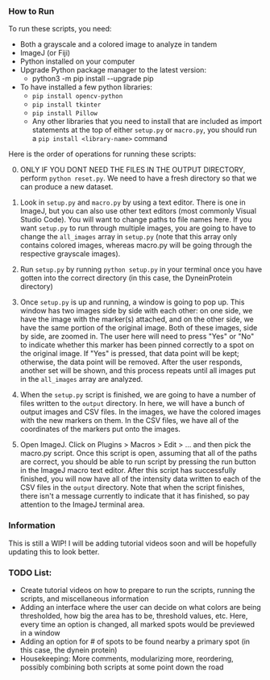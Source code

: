 ### How to Run
To run these scripts, you need:
- Both a grayscale and a colored image to analyze in tandem
- ImageJ (or Fiji)
- Python installed on your computer
- Upgrade Python package manager to the latest version:
    - python3 -m pip install --upgrade pip
- To have installed a few python libraries:
    - `pip install opencv-python`
    - `pip install tkinter`
    - `pip install Pillow`
    - Any other libraries that you need to install that are included as import statements at the top of either `setup.py` or `macro.py`, you should run a `pip install <library-name>` command

Here is the order of operations for running these scripts:

0. ONLY IF YOU DONT NEED THE FILES IN THE OUTPUT DIRECTORY, perform `python reset.py`. We need to have a fresh directory so that we can produce a new dataset.

1. Look in `setup.py` and `macro.py` by using a text editor. There is one in ImageJ, but you can also use other text editors (most commonly Visual Studio Code). You will want to change paths to file names here. If you want `setup.py` to run through multiple images, you are going to have to change the `all_images` array in `setup.py` (note that this array only contains colored images, whereas macro.py will be going through the respective grayscale images).

2. Run `setup.py` by running `python setup.py` in your terminal once you have gotten into the correct directory (in this case, the DyneinProtein directory)

3. Once `setup.py` is up and running, a window is going to pop up. This window has two images side by side with each other: on one side, we have the image with the marker(s) attached, and on the other side, we have the same portion of the original image. Both of these images, side by side, are zoomed in. The user here will need to press "Yes" or "No" to indicate whether this marker has been pinned correctly to a spot on the original image. If "Yes" is pressed, that data point will be kept; otherwise, the data point will be removed. After the user responds, another set will be shown, and this process repeats until all images put in the `all_images` array are analyzed. 

4. When the `setup.py` script is finished, we are going to have a number of files written to the `output` directory. In here, we will have a bunch of output images and CSV files. In the images, we have the colored images with the new markers on them. In the CSV files, we have all of the coordinates of the markers put onto the images.

5. Open ImageJ. Click on Plugins > Macros > Edit > ... and then pick the macro.py script. Once this script is open, assuming that all of the paths are correct, you should be able to run script by pressing the run button in the ImageJ macro text editor. After this script has successfully finished, you will now have all of the intensity data written to each of the CSV files in the `output` directory. Note that when the script finishes, there isn't a message currently to indicate that it has finished, so pay attention to the ImageJ terminal area.

### Information
This is still a WIP! I will be adding tutorial videos soon and will be hopefully updating this to look better.

### TODO List:
- Create tutorial videos on how to prepare to run the scripts, running the scripts, and miscellaneous information
- Adding an interface where the user can decide on what colors are being thresholded, how big the area has to be, threshold values, etc. Here, every time an option is changed, all marked spots would be previewed in a window
- Adding an option for # of spots to be found nearby a primary spot (in this case, the dynein protein)
- Housekeeping: More comments, modularizing more, reordering, possibly combining both scripts at some point down the road

